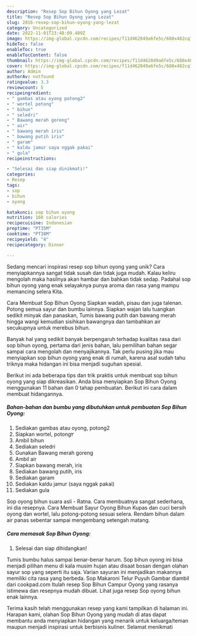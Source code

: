 ```yaml
---
description: "Resep Sop Bihun Oyong yang Lezat"
title: "Resep Sop Bihun Oyong yang Lezat"
slug: 2016-resep-sop-bihun-oyong-yang-lezat
category: Uncategorized
date: 2022-11-01T23:48:09.409Z
image: https://img-global.cpcdn.com/recipes/f11d462849a6fe5c/680x482cq70/sop-bihun-oyong-foto-resep-utama.jpg
hideToc: false
enableToc: true
enableTocContent: false
thumbnail: https://img-global.cpcdn.com/recipes/f11d462849a6fe5c/680x482cq70/sop-bihun-oyong-foto-resep-utama.jpg
cover: https://img-global.cpcdn.com/recipes/f11d462849a6fe5c/680x482cq70/sop-bihun-oyong-foto-resep-utama.jpg
author: Admin
authorAv: notfound
ratingvalue: 3.3
reviewcount: 5
recipeingredient:
- " gambas atau oyong potong2"
- " wortel potong"
- " bihun"
- " seledri"
- " Bawang merah goreng"
- " air"
- " bawang merah iris"
- " bawang putih iris"
- " garam"
- " kaldu jamur saya nggak pakai"
- " gula"
recipeinstructions:

- "Selesai dan siap dinikmati!"
categories:
- Resep
tags:
- sop
- bihun
- oyong

katakunci: sop bihun oyong 
nutrition: 160 calories
recipecuisine: Indonesian
preptime: "PT35M"
cooktime: "PT38M"
recipeyield: "4"
recipecategory: Dinner

---
```





Sedang mencari inspirasi resep sop bihun oyong yang unik? Cara menyiapkannya sangat tidak susah dan tidak juga mudah. Kalau keliru mengolah maka hasilnya akan hambar dan bahkan tidak sedap. Padahal sop bihun oyong yang enak selayaknya punya aroma dan rasa yang mampu memancing selera Kita.





Cara Membuat Sop Bihun Oyong Siapkan wadah, pisau dan juga talenan. Potong semua sayur dan bumbu lainnya. Siapkan wajan lalu tuangkan sedikit minyak dan panaskan, Tumis bawang putih dan bawang merah hingga wangi kemudian sisihkan bawangnya dan tambahkan air secukupnya untuk merebus bihun.

Banyak hal yang sedikit banyak berpengaruh terhadap kualitas rasa dari sop bihun oyong, pertama dari jenis bahan, lalu pemilihan bahan segar sampai cara mengolah dan menyajikannya. Tak perlu pusing jika mau menyiapkan sop bihun oyong yang enak di rumah, karena asal sudah tahu triknya maka hidangan ini bisa menjadi suguhan spesial.






Berikut ini ada beberapa tips dan trik praktis untuk membuat sop bihun oyong yang siap dikreasikan. Anda bisa menyiapkan Sop Bihun Oyong menggunakan 11 bahan dan 0 tahap pembuatan. Berikut ini cara dalam membuat hidangannya.

<!--inarticleads1-->

##### Bahan-bahan dan bumbu yang dibutuhkan untuk pembuatan Sop Bihun Oyong:

1. Sediakan  gambas atau oyong, potong2
1. Siapkan  wortel, potong٢
1. Ambil  bihun
1. Sediakan  seledri
1. Gunakan  Bawang merah goreng
1. Ambil  air
1. Siapkan  bawang merah, iris
1. Sediakan  bawang putih, iris
1. Sediakan  garam
1. Sediakan  kaldu jamur (saya nggak pakai)
1. Sediakan  gula


Sop oyong bihun suara asli - Ratna. Cara membuatnya sangat sederhana, ini dia resepnya. Cara Membuat Sayur Oyong Bihun Kupas dan cuci bersih oyong dan wortel, lalu potong-potong sesuai selera. Rendam bihun dalam air panas sebentar sampai mengembang setengah matang. 

<!--inarticleads2-->

##### Cara memasak Sop Bihun Oyong:


1. Selesai dan siap dihidangkan!

Tumis bumbu halus sampai benar-benar harum. Sop bihun oyong ini bisa menjadi pilihan menu di kala musim hujan atau disaat bosan dengan olahan sayur sop yang seperti itu saja. Varian sayuran ini menjadikan makannya memiliki cita rasa yang berbeda. Sop Makaroni Telur Puyuh Gambar diambil dari cookpad.com Itulah resep Sop Bihun Campur Oyong yang rasanya istimewa dan resepnya mudah dibuat. Lihat juga resep Sop oyong bihun enak lainnya. 

Terima kasih telah menggunakan resep yang kami tampilkan di halaman ini. Harapan kami, olahan Sop Bihun Oyong yang mudah di atas dapat membantu anda menyiapkan hidangan yang menarik untuk keluarga/teman maupun menjadi inspirasi untuk berbisnis kuliner. Selamat menikmati
